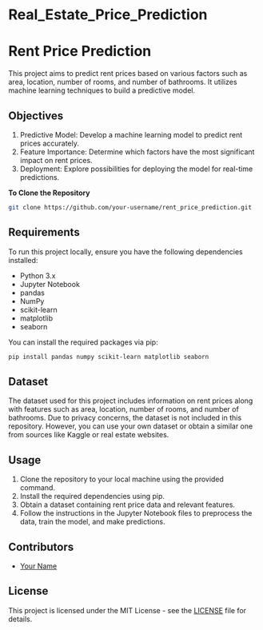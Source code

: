 # Real_Estate_Price_Prediction

# Rent Price Prediction

This project aims to predict rent prices based on various factors such as area, location, number of rooms, and number of bathrooms. It utilizes machine learning techniques to build a predictive model.

## Objectives
1. Predictive Model: Develop a machine learning model to predict rent prices accurately.
2. Feature Importance: Determine which factors have the most significant impact on rent prices.
3. Deployment: Explore possibilities for deploying the model for real-time predictions.

**To Clone the Repository**
```bash
git clone https://github.com/your-username/rent_price_prediction.git
```

## Requirements
To run this project locally, ensure you have the following dependencies installed:

- Python 3.x
- Jupyter Notebook
- pandas
- NumPy
- scikit-learn
- matplotlib
- seaborn

You can install the required packages via pip:

```bash
pip install pandas numpy scikit-learn matplotlib seaborn
```

## Dataset
The dataset used for this project includes information on rent prices along with features such as area, location, number of rooms, and number of bathrooms. Due to privacy concerns, the dataset is not included in this repository. However, you can use your own dataset or obtain a similar one from sources like Kaggle or real estate websites.

## Usage
1. Clone the repository to your local machine using the provided command.
2. Install the required dependencies using pip.
3. Obtain a dataset containing rent price data and relevant features.
4. Follow the instructions in the Jupyter Notebook files to preprocess the data, train the model, and make predictions.

## Contributors
- [Your Name](https://github.com/your-username)

## License
This project is licensed under the MIT License - see the [LICENSE](LICENSE) file for details.
